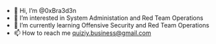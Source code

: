 - 👋 Hi, I’m @0xBra3d3n
- 👀 I’m interested in System Administation and Red Team Operations
- 🌱 I’m currently learning Offensive Security and Red Team Operations
- 📫 How to reach me quiziy.business@gmail.com

<!---
0xBra3d3n/0xBra3d3n is a ✨ special ✨ repository because its `README.md` (this file) appears on your GitHub profile.
You can click the Preview link to take a look at your changes.
--->
